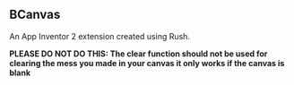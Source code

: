 ## BCanvas

An App Inventor 2 extension created using Rush.

**PLEASE DO NOT DO THIS: The clear function should not be used for clearing the mess you made in your canvas it only works if the canvas is blank**
